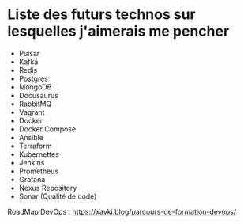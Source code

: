 # Liste des futurs technos sur lesquelles j'aimerais me pencher

- Pulsar
- Kafka
- Redis
- Postgres
- MongoDB
- Docusaurus
- RabbitMQ
- Vagrant
- Docker
- Docker Compose
- Ansible
- Terraform
- Kubernettes
- Jenkins
- Prometheus
- Grafana
- Nexus Repository
- Sonar (Qualité de code)

RoadMap DevOps : https://xavki.blog/parcours-de-formation-devops/
